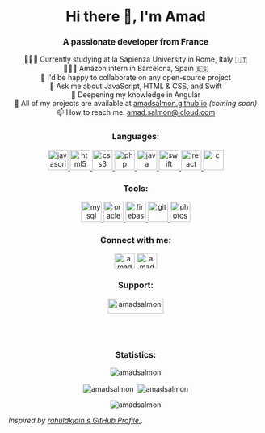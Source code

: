 <h1 align="center">Hi there 👋, I'm Amad</h1>
<h3 align="center">A passionate developer from France</h3>

<p align="center"> 
  👨🏻‍🎓 Currently studying at la Sapienza University in Rome, Italy 🇮🇹 
  <br>
  👨🏻‍💻 Amazon intern in Barcelona, Spain 🇪🇸
  <br>
  🤝 I'd be happy to collaborate on any open-source project
  <br>
  💬 Ask me about JavaScript, HTML & CSS, and Swift
  <br>
  🧪 Deepening my knowledge in Angular
  <br>
  📁 All of my projects are available at <a href="https://amadsalmon.github.io/">amadsalmon.github.io</a> <i>(coming soon)</i>
  <br>
  📫 How to reach me: <a href="mailto:amad.salmon@icloud.com?subject=Hey%20Amad!" target="_blank">amad.salmon@icloud.com</a>
</p>

<h3 align="center">Languages:</h3>
<p align="center"> 
  <!-- JavaScript -->
  <a href="https://developer.mozilla.org/en-US/docs/Web/JavaScript" target="_blank"> <img src="https://icongr.am/devicon/javascript-plain.svg?size=128&color=000000" alt="javascript" width="40" height="40"/> </a> 
  <!-- HTML5 -->
  <a href="https://www.w3.org/html/" target="_blank"> <img src="https://icongr.am/devicon/html5-plain-wordmark.svg?size=128&color=000000" alt="html5" width="40" height="40"/> </a> 
  <!-- CSS3 -->
  <a href="https://www.w3schools.com/css/" target="_blank"> <img src="https://icongr.am/devicon/css3-plain-wordmark.svg?size=128&color=000000" alt="css3" width="40" height="40"/> </a> 
  <!-- PHP -->
  <a href="https://www.php.net" target="_blank"> <img src="https://icongr.am/devicon/php-plain.svg?size=128&color=000000" alt="php" width="40" height="40"/> </a>
  <!-- Java -->
  <a href="https://www.java.com" target="_blank"> <img src="https://icongr.am/devicon/java-plain-wordmark.svg?size=128&color=000000" alt="java" width="40" height="40"/> </a> 
  <!-- Swift -->
  <a href="https://developer.apple.com/swift/" target="_blank"> <img src="https://icongr.am/devicon/swift-plain.svg?size=128&color=000000" alt="swift" width="40" height="40"/> </a> 
  <!-- React -->
  <a href="https://reactjs.org/" target="_blank"> <img src="https://icongr.am/simple/react.svg?size=128&color=000000" alt="react" width="40" height="40"/> </a> 
  <!-- C -->
  <a href="https://www.cprogramming.com/" target="_blank"> <img src="https://icongr.am/devicon/c-plain.svg?size=128&color=000000" alt="c" width="40" height="40"/> </a> 
</p> 
 
<h3 align="center">Tools:</h3>
<p align="center">  
  <!-- MySQL -->
  <a href="https://www.mysql.com/" target="_blank"> <img src="https://icongr.am/devicon/mysql-plain-wordmark.svg?size=128&color=000000" alt="mysql" width="40" height="40"/> </a> 
  <!-- Oracle -->
  <a href="https://www.oracle.com/" target="_blank"> <img src="https://icongr.am/simple/oracle.svg?size=128&color=000000" alt="oracle" width="40" height="40"/> </a>  
  <!-- Firebase -->
  <a href="https://firebase.google.com/" target="_blank"> <img src="https://icongr.am/simple/firebase.svg?size=128&color=000000" alt="firebase" width="40" height="40"/> </a>
  <!-- Git -->
  <a href="https://git-scm.com/" target="_blank"> <img src="https://icongr.am/simple/git.svg?size=128&color=000000" alt="git" width="40" height="40"/> </a> 
  <!-- Photoshop -->
  <a href="https://www.photoshop.com/en" target="_blank"> <img src="https://icongr.am/devicon/photoshop-plain.svg?size=128&color=000000" alt="photoshop" width="40" height="40"/> </a> 
</p>

<h3 align="center">Connect with me:</h3>
<p align="center">
  <a href="https://linkedin.com/in/amadsalmon" target="blank"><img align="center" src="https://cdn.jsdelivr.net/npm/simple-icons@3.0.1/icons/linkedin.svg" alt="amadsalmon" height="30" width="40" /></a>
  <a href="https://www.leetcode.com/amadsalmon" target="blank"><img align="center" src="https://cdn.jsdelivr.net/npm/simple-icons@3.0.1/icons/leetcode.svg" alt="amadsalmon" height="30" width="40" /></a>
  
  <!-- <a href="https://stackoverflow.com/users/amadsalmon" target="blank"><img align="center" src="https://cdn.jsdelivr.net/npm/simple-icons@3.0.1/icons/stackoverflow.svg" alt="amadsalmon" height="30" width="40" /></a> -->
  <!-- <a href="https://www.hackerrank.com/amadsalmon" target="blank"><img align="center" src="https://cdn.jsdelivr.net/npm/simple-icons@3.0.1/icons/hackerrank.svg" alt="amadsalmon" height="30" width="40" /></a> -->
  <!-- <a href="https://www.behance.net/amadsalmon" target="blank"><img align="center" src="https://cdn.jsdelivr.net/npm/simple-icons@3.0.1/icons/behance.svg" alt="amadsalmon" height="30" width="40" /></a> -->
  
</p>

<h3 align="center">Support:</h3>
<p align="center"><a href="https://www.buymeacoffee.com/amadsalmon"> <img align="center" src="https://cdn.buymeacoffee.com/buttons/v2/default-yellow.png" height="30" width="110" alt="amadsalmon" /></a></p><br><br>

<h3 align="center">Statistics:</h3>
<p align="center"> <img src="https://komarev.com/ghpvc/?username=amadsalmon&label=Profile%20views&color=0e75b6&style=flat" alt="amadsalmon" /> </p>
<p align="center"><img align="center" src="https://github-readme-stats.vercel.app/api/top-langs?username=amadsalmon&show_icons=true&theme=dark&locale=en&layout=compact" alt="amadsalmon" /> &nbsp;<img align="center" src="https://github-readme-stats.vercel.app/api?username=amadsalmon&show_icons=true&theme=dark&locale=en" alt="amadsalmon" /></p>
<p align="center"><img align="center" src="https://github-readme-streak-stats.herokuapp.com/?user=amadsalmon&" alt="amadsalmon" /></p>


_Inspired by [rahuldkjain's GitHub Profile.](https://github.com/rahuldkjain)._
